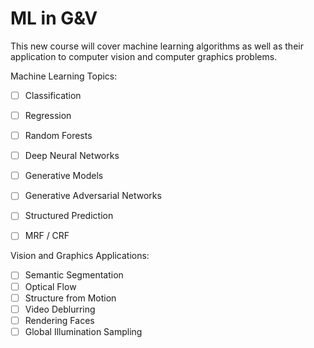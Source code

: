 # ML in G&V

This new course will cover machine learning algorithms as well as their application to computer vision and computer graphics problems.

Machine Learning Topics:

- [ ] Classification

- [ ] Regression
- [ ] Random Forests
- [ ] Deep Neural Networks
- [ ] Generative Models
- [ ] Generative Adversarial Networks
- [ ] Structured Prediction
- [ ] MRF / CRF

Vision and Graphics Applications:

- [ ] Semantic Segmentation
- [ ] Optical Flow
- [ ] Structure from Motion
- [ ] Video Deblurring
- [ ] Rendering Faces
- [ ] Global Illumination Sampling
